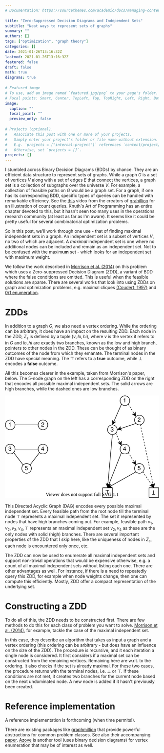 ```yaml
---
# Documentation: https://sourcethemes.com/academic/docs/managing-content/

title: "Zero-Suppressed Decision Diagrams and Independent Sets"
subtitle: "Neat ways to represent sets of graphs"
summary: ""
authors: []
tags: ["optimization", "graph theory"]
categories: []
date: 2021-01-26T13:16:32Z
lastmod: 2021-01-26T13:16:32Z
featured: false
draft: false
math: true
diagrams: true

# Featured image
# To use, add an image named `featured.jpg/png` to your page's folder.
# Focal points: Smart, Center, TopLeft, Top, TopRight, Left, Right, BottomLeft, Bottom, BottomRight.
image:
  caption: ""
  focal_point: ""
  preview_only: false

# Projects (optional).
#   Associate this post with one or more of your projects.
#   Simply enter your project's folder or file name without extension.
#   E.g. `projects = ["internal-project"]` references `content/project/deep-learning/index.md`.
#   Otherwise, set `projects = []`.
projects: []
---
```


I stumbled across Binary Decision Diagrams (BDDs) by chance. They are an efficient data structure to represent sets of graphs. While a graph $G$ is a set of vertices $V$ along with a set of edges $E$ that connect the vertices, a graph set is a collection of subgraphs over the universe $V$. For example, a collection of feasible paths on $G$ would be a graph set. For a graph, if one has its corresponding BDD, specific types of queries can be handled with remarkable efficiency. See the [this](https://youtu.be/Q4gTV4r0zRs) video from the creators of [grahillion](https://github.com/takemaru/graphillion) for an illustration of count queries. Knuth's Art of Programming has an entire chapter devoted to this, but it hasn't seen too many uses in the operations research community (at least as far as I'm aware). It seems like it could be pretty useful for several combinatorial optimization problems.

So in this post, we'll work through one use - that of finding maximal independent sets in a graph. An independent set is a subset of vertices $V$, no two of which are adjacent. A *maximal* independent set is one where no additional nodes can be included and remain as an independent set. Not to be confused with the maxim**um** set - which looks for an independent set with maximum weight.

We follow the work described in [Morrison et al. (2014)](https://doi.org/10.1007/s10878-014-9722-4) on this problem which uses a Zero-suppressed Decision Diagram (ZDD), a variant of BDD where the false conditions are omitted. This is useful when the feasible solutions are sparse. There are several works that look into using ZDDs on graph and optimization problems, e.g. maximal cliques [(Coudert, 1997)](https://doi.org/10.1109/EDTC.1997.582363) and [0/1 enumeration](http://people.mpi-inf.mpg.de/alumni/d1/2019/behle/azove.html).

# ZDDs

In addition to a graph $G$, we also need a vertex ordering. While the ordering can be arbitrary, it does have an impact on the resulting ZDD. Each node in the ZDD, $Z_s$ is defined by a tuple $(v, lo, hi)$, where $v$ is the vertex it refers to in $G$ and $lo, hi$ are exactly two branches, known as the low and high branch, pointers to other nodes in the ZDD. These can be thought of as binary outcomes of the node from which they emanate. The terminal nodes in the ZDD have special meaning. The $\top$ refers to a **true** outcome, while $\bot$ encodes a **false** outcome.

All this becomes clearer in the example, taken from Morrison's paper, below. The 5-node graph on the left has a corresponding ZDD on the right that encodes all possible maximal independent sets. The solid arrows are high branches, while the dashed ones are low branches. 

![Alt](fig.svg)

This Directed Acyclic Graph (DAG) encodes every possible maximal independent set. Every feasible path from the root node till the terminal node $\top$ represents a maximal independent set. The set it represented by nodes that have high branches coming out. For example, feasible path $v_1, v_2, v_3, v_4,\top$ represents an maximal independent set ${v_2, v_4}$ as these are the only nodes with solid (high) branches. There are several important properties of the ZDD that I skip here, like the uniqueness of nodes in $Z_s$, each node is encountered only once, etc. 

The ZDD can now be used to enumerate all maximal independent sets and support non-trivial operations that would be expensive otherwise, e.g. a count of all maximal independent sets without listing each one. There are other advantages as well. For instance, if there is a need to repeatedly query this ZDD, for example when node weights change, then one can compute this efficiently. Mostly, ZDD offer a compact representation of the underlying set.

# Constructing a ZDD

To do all of this, the ZDD needs to be constructed first. There are few methods to do this for each class of problem you want to solve. [Morrison et al. (2014)](https://doi.org/10.1007/s10878-014-9722-4), for example, tackle the case of the maximal independent set.  

In this case, they describe an algorithm that takes as input a graph and a vertex ordering (this ordering can be arbitrary - but does have an influence on the size of the ZDD). The procedure is recursive, and it each iteration a single node is considered. It first considers if a maximal set can be constructed from the remaining vertices. Remaining here are w.r.t. to the ordering. It also checks if the set is already maximal. For these two cases, the procedure returns with the terminal nodes, i.e. $\bot$ or $\top$. If these conditions are not met, it creates two branches for the current node based on the next undominated node. A new node is added if it hasn't previously been created. 

# Reference implementation

A reference implementation is forthcoming (when time permits!). 

There are existing packages like [graphmillion](https://github.com/takemaru/graphillion) that provide powerful abstractions for common problem classes. See also their accompanying [paper](https://doi.org/10.1007/s10009-014-0352-z). [Azove](http://people.mpi-inf.mpg.de/alumni/d1/2019/behle/azove.html) is another tool (uses binary decision diagrams) for vertex enumeration that may be of interest as well.

